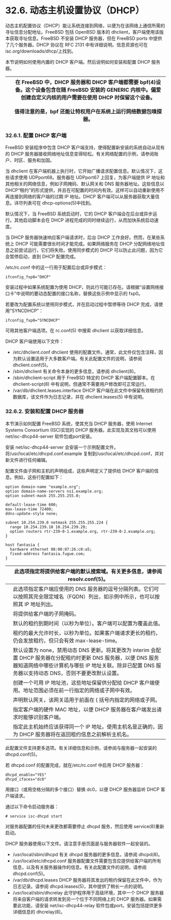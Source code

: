 # 32.6. 动态主机设置协议（DHCP）


动态主机配置协议（DHCP）能让系统连接到网络，以便为在该网络上通信所需的寻址信息分配地址。FreeBSD 包括 OpenBSD 版本的 dhclient，客户端使用该版本获取寻址信息。FreeBSD 不安装 DHCP 服务器，但在 FreeBSD ports 中提供了几个服务器。DHCP 协议在 RFC 2131 中有详细说明。信息资源也可在 isc.org/downloads/dhcp/上找到。

本节说明如何使用内置的 DHCP 客户端。然后说明如何安装和配置 DHCP 服务器。

|  | 在 FreeBSD 中，DHCP 服务器和 DHCP 客户端都需要 bpf(4)设备。这个设备包含在随 FreeBSD 安装的 GENERIC 内核中。偏爱创建自定义内核的用户需要在使用 DHCP 时保留这个设备。<br /><br />值得注意的是，bpf 还能让特权用户在系统上运行网络数据包嗅探器。|
| -- | --------------------------------------------------------------------------------------------------------------------------------------------------------------------------------------------------------------------------------------- |

### 32.6.1. 配置 DHCP 客户端

FreeBSD 安装程序中包含 DHCP 客户端支持，使得配置新安装的系统自动从现有的 DHCP 服务器接收网络地址信息变得轻松。有关网络配置的示例，请参阅账户、时区、服务和加固。

当 dhclient 在客户端机器上执行时，它开始广播请求配置信息。默认情况下，这些请求使用 UDPport68。服务器在 UDPport67 上回复，为客户端提供 IP 地址和其他相关的网络信息，例如子网掩码、默认网关和 DNS 服务器地址。这些信息以 DHCP“租约”的形式提供，并且在可配置的时间内有效。这样可以自动重新使用不再连接到网络的客户端的过期 IP 地址。DHCP 客户端可以从服务器获取大量信息。详尽列表可在 dhcp-options(5)中找到。

默认情况下，当 FreeBSD 系统启动时，它的 DHCP 客户端会在后台或异步运行。其他启动脚本会在 DHCP 进程完成的同时继续运行，从而加快系统启动速度。

当 DHCP 服务器快速响应客户端请求时，后台 DHCP 工作良好。然而，在某些系统上 DHCP 可能需要很长时间才能完成。如果网络服务在 DHCP 分配网络地址信息之前尝试运行，它们将失败。使用同步模式的 DHCP 可以防止此问题，因为它会暂停启动，直到 DHCP 配置完成。

/etc/rc.conf 中的这一行用于配置后台或异步模式：

```
ifconfig_fxp0="DHCP"
```

安装过程中如果系统配置为使用 DHCP，则此行可能已存在。请根据“设置网络接口卡”中说明的要动态配置的接口名称，替换这些示例中显示的 fxp0。

若要改为配置系统以使用同步模式，并在启动过程中暂停等待 DHCP 完成，请使用“SYNCDHCP”：

```
ifconfig_fxp0="SYNCDHCP"
```

可用其他客户端选项。在 rc.conf(5) 中搜索 dhclient 以获取详细信息。

DHCP 客户端使用以下文件：

* /etc/dhclient.conf dhclient 使用的配置文件。通常，此文件仅包含注释，因为默认设置适用于大多数客户端。有关此配置文件的说明，请参阅 dhclient.conf(5)。
* /sbin/dhclient 有关命令本身的更多信息，请参阅 dhclient(8)。
* /sbin/dhclient-script 用于 FreeBSD 特定的 DHCP 客户端配置脚本。在 dhclient-script(8) 中有说明，但通常不需要用户修改即可正常运行。
* /var/db/dhclient.leases.interface DHCP 客户端在此文件中保留有效租约的数据库，该文件作为日志记录，并在 dhclient.leases(5) 中有说明。

### 32.6.2. 安装和配置 DHCP 服务器

本节演示如何配置 FreeBSD 系统，使其充当 DHCP 服务器，使用 Internet Systems Consortium (ISC)实现的 DHCP 服务器。此实现及其文档可以使用 net/isc-dhcp44-server 软件包或port安装。

安装 net/isc-dhcp44-server 会安装一个示例配置文件。将/usr/local/etc/dhcpd.conf.example 复制到/usr/local/etc/dhcpd.conf，并对新文件进行任何编辑。

配置文件由子网和主机的声明组成，这些声明定义了提供给 DHCP 客户端的信息。例如，这些行配置如下：

```
option domain-name "example.org";
option domain-name-servers ns1.example.org;
option subnet-mask 255.255.255.0;

default-lease-time 600;
max-lease-time 72400;
ddns-update-style none;

subnet 10.254.239.0 netmask 255.255.255.224 {
  range 10.254.239.10 10.254.239.20;
  option routers rtr-239-0-1.example.org, rtr-239-0-2.example.org;
}

host fantasia {
  hardware ethernet 08:00:07:26:c0:a5;
  fixed-address fantasia.fugue.com;
}
```

|  | 此选项指定将提供给客户端的默认搜索域。有关更多信息，请参阅 resolv.conf(5)。                                                                                                                                |
| -- | --------------------------------------------------------------------------------------------------------------------------------------------------------------------------------------------------------------------------- |
|  | 此选项指定客户端应使用的 DNS 服务器的逗号分隔列表。它们可以按照其完全限定域名（FQDN）列出，如示例中所示，也可以按照其 IP 地址列出。                                                                        |
|  | 将提供给客户端的子网掩码。                                                                                                                                                                                 |
|  | 默认的租约到期时间（以秒为单位）。客户端可以配置为覆盖此值。                                                                                                                                               |
|  | 租约的最大允许时长，以秒为单位。如果客户端请求更长的租约，仍会发放租约，但只会有效 max-lease-time。                                                                                                       |
|  | 默认设置为 none，禁用动态 DNS 更新。将其更改为 interim 会配置 DHCP 服务器在分配租约时更新 DNS 服务器，以便 DNS 服务器知道网络中哪些计算机与哪些 IP 地址关联。除非已配置 DNS 服务器以支持动态 DNS，否则不要更改默认设置。|
|  | 创建一个可用 IP 地址池，这些地址保留供分配给 DHCP 客户端使用。地址范围必须在前一行指定的网络或子网中有效。                                                                                                 |
|  | 声明默认网关，该网关适用于前面在 { 括号内指定的网络或子网。                                                                                                                                                |
|  | 指定客户端的硬件 MAC 地址，以便 DHCP 服务器在客户端发出请求时能够识别客户端。                                                                                                                              |
|  | 指定此主机始终应该获得同一个 IP 地址。使用主机名是正确的，因为 DHCP 服务器将在返回租约信息之前解析主机名。                                                                                                |

此配置文件支持更多选项。有关详细信息和示例，请参阅与服务器一起安装的 dhcpd.conf(5)。

若 dhcpd.conf 的配置完成，就在/etc/rc.conf 中启用 DHCP 服务器：

```
dhcpd_enable="YES"
dhcpd_ifaces="dc0"
```

用接口（或用空格分隔的多个接口）替换 dc0，以便 DHCP 服务器监听 DHCP 客户端请求。

通过以下命令启动服务器：

```
# service isc-dhcpd start
```

对服务器配置的任何未来更改都需要停止 dhcpd 服务，然后使用 service(8)重新启动。

DHCP 服务器使用以下文件。请注意手册页面是与服务器软件一起安装的。

* /usr/local/sbin/dhcpd 有关 dhcpd 服务器的更多信息，请参阅 dhcpd(8)。
* /usr/local/etc/dhcpd.conf 服务器配置文件需要包含应提供给客户端的所有信息，以及有关服务器操作的信息。有关此配置文件的说明，请参阅 dhcpd.conf(5)。
* /var/db/dhcpd.leases DHCP 服务器将其发出的租约保留在此文件中，作为日志记录。请参阅 dhcpd.leases(5)，其中提供了稍长一点的说明。
* /usr/local/sbin/dhcrelay 此守护程序用于高级环境，其中一个 DHCP 服务器将来自客户端的请求转发到另一个位于不同网络上的 DHCP 服务器。如果需要此功能，请安装 net/isc-dhcp44-relay 软件包或port。安装包括提供更多详细信息的 dhcrelay(8)。
